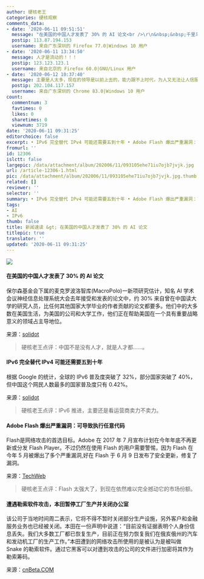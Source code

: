 ```yaml
---
author: 硬核老王
categories: 硬核观察
comments_data:
- date: '2020-06-11 09:51:51'
  message: "在美国的中国人才发表了 30% 的 AI 论文<br />\r\n&nbsp;&nbsp;千里马常有！"
  postip: 113.87.194.153
  username: 来自广东深圳的 Firefox 77.0|Windows 10 用户
- date: '2020-06-11 13:34:50'
  message: 人才是流动的！！！
  postip: 123.123.123.1
  username: 来自北京的 Firefox 60.0|GNU/Linux 用户
- date: '2020-06-12 10:37:40'
  message: 主要是人太多，现在的领导是以前上去的，能力跟不上时代，为人又无法让人信服
  postip: 202.104.117.157
  username: 来自广东深圳的 Chrome 83.0|Windows 10 用户
count:
  commentnum: 3
  favtimes: 0
  likes: 0
  sharetimes: 0
  viewnum: 3719
date: '2020-06-11 09:31:25'
editorchoice: false
excerpt: • IPv6 完全替代 IPv4 可能还需要五到十年 • Adobe Flash 爆出严重漏洞：可导致执行任意代码 • 遭遇勒索软件攻击，本田暂停工厂生产并关闭办公室
fromurl: ''
id: 12306
islctt: false
largepic: /data/attachment/album/202006/11/093105ehe71iu7ojb7jvjk.jpg
url: /article-12306-1.html
pic: /data/attachment/album/202006/11/093105ehe71iu7ojb7jvjk.jpg.thumb.jpg
related: []
reviewer: ''
selector: ''
summary: • IPv6 完全替代 IPv4 可能还需要五到十年 • Adobe Flash 爆出严重漏洞：可导致执行任意代码 • 遭遇勒索软件攻击，本田暂停工厂生产并关闭办公室
tags:
- AI
- IPv6
thumb: false
title: 新闻速读 &gt; 在美国的中国人才发表了 30% 的 AI 论文
titlepic: true
translator: ''
updated: '2020-06-11 09:31:25'
---
```


![](/data/attachment/album/202006/11/093105ehe71iu7ojb7jvjk.jpg)


#### 在美国的中国人才发表了 30% 的 AI 论文


保尔森基金会下属的麦克罗波洛智库(MacroPolo)一新项研究估计，知名 AI 学术会议神经信息处理系统大会去年接受和发表的论文中，约 30% 来自曾在中国读大学的研究人员，比任何其他国家大学毕业的作者贡献的论文都要多。他们中的大多数在美国生活，为美国的公司和大学工作，他们正在帮助美国在一个具有重要战略意义的领域占主导地位。


来源：[solidot](https://www.solidot.org/story?sid=64619)



> 
> 硬核老王点评：中国不是没有人才，就是人才都……。
> 
> 
> 


#### IPv6 完全替代 IPv4 可能还需要五到十年


根据 Google 的统计，全球的 IPv6 普及度突破了 32%，部分国家突破了 40%，但中国这个网民人数最多的国家普及度只有 0.42%。


来源：[solidot](https://www.solidot.org/story?sid=64624)



> 
> 硬核老王点评：IPv6 推进，主要还是看运营商卖力不卖力。
> 
> 
> 


#### Adobe Flash 爆出严重漏洞：可导致执行任意代码


Flash是网络攻击的首选目标。Adobe 在 2017 年 7 月宣布计划在今年年底不再更新或分发 Flash Player。不过仍然在使用 Flash 的用户需要警惕，因为 Flash 在今年 5 月被爆出了多个严重漏洞,好在 Flash 于 6 月 9 日发布了安全更新，修复了漏洞。


来源：[TechWeb](https://www.cnbeta.com/articles/soft/989233.htm)



> 
> 硬核老王点评：Flash 太强大了，到现在依然难以完全撼动它的市场份额。
> 
> 
> 


#### 遭遇勒索软件攻击，本田暂停工厂生产并关闭办公室


该公司于当地时间周二表示，它将不得不暂时关闭部分生产设施，另外客户和金融服务业务也已经被关闭。本田在一份声明中说道：“目前没有证据表明个人身份信息丢失。我们大多数工厂都已恢复生产，目前正在努力恢复我们在俄亥俄州的汽车和发动机工厂的生产工作。”本田遭到的网络攻击所使用的是被认为是被叫做 Snake 的勒索软件。通过它黑客可以对遭到攻击的公司的文件进行加密将其作为勒索筹码。


来源：[cnBeta.COM](https://www.cnbeta.com/articles/tech/989187.htm)
